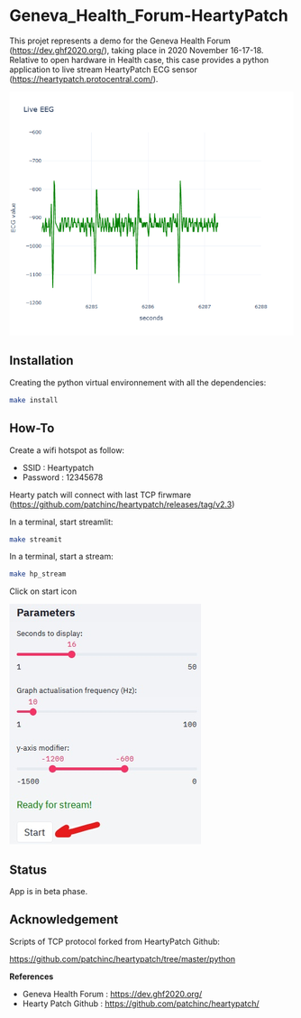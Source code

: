 # Geneva_Health_Forum-HeartyPatch

This projet represents a demo for the Geneva Health Forum (https://dev.ghf2020.org/), taking place in 2020 November 16-17-18. Relative to open hardware in Health case, this case provides a python application to live stream HeartyPatch ECG sensor (https://heartypatch.protocentral.com/). 


![application screenshot](doc/images/ecg-example.png)

## Installation


Creating the python virtual environnement with all the dependencies:
```bash
make install
```


## How-To


Create a wifi hotspot as follow:
- SSID : Heartypatch
- Password : 12345678

Hearty patch will connect with last TCP firwmare (https://github.com/patchinc/heartypatch/releases/tag/v2.3)


In a terminal, start streamlit:
```bash
make streamit
```

In a terminal, start a stream:
```bash
make hp_stream
```
Click on start icon

![start Stream](doc/images/start_stream.jpg)


## Status


App is in beta phase.


## Acknowledgement


Scripts of TCP protocol forked from HeartyPatch Github:

https://github.com/patchinc/heartypatch/tree/master/python

**References**
- Geneva Health Forum : https://dev.ghf2020.org/
- Hearty Patch Github : https://github.com/patchinc/heartypatch/
